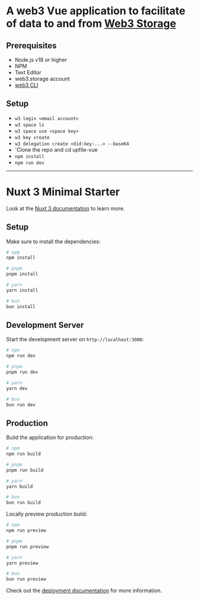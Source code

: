 # A web3 Vue application to facilitate of data to and from [Web3 Storage](https://web3.storage/)

## Prerequisites

* Node.js v18 or higher
* NPM 
* Text Editor
* web3.storage account
* [web3 CLI](https://web3.storage/docs/w3cli/)

## Setup
* `w3 login <email account>`
* `w3 space ls`
* `w3 space use <space key>`
* `w3 key create`
* `w3 delegation create <did:key:...> --base64`
* `Clone the repo and cd upfile-vue
* `npm install`
* `npm run dev`
-------------------------------------------------
# Nuxt 3 Minimal Starter

Look at the [Nuxt 3 documentation](https://nuxt.com/docs/getting-started/introduction) to learn more.

## Setup

Make sure to install the dependencies:

```bash
# npm
npm install

# pnpm
pnpm install

# yarn
yarn install

# bun
bun install
```

## Development Server

Start the development server on `http://localhost:3000`:

```bash
# npm
npm run dev

# pnpm
pnpm run dev

# yarn
yarn dev

# bun
bun run dev
```

## Production

Build the application for production:

```bash
# npm
npm run build

# pnpm
pnpm run build

# yarn
yarn build

# bun
bun run build
```

Locally preview production build:

```bash
# npm
npm run preview

# pnpm
pnpm run preview

# yarn
yarn preview

# bun
bun run preview
```

Check out the [deployment documentation](https://nuxt.com/docs/getting-started/deployment) for more information.

